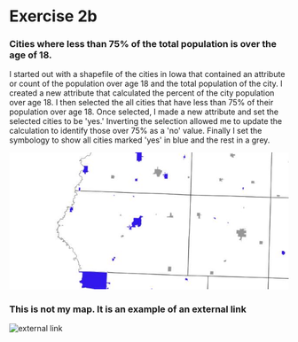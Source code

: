 # Exercise 2b

### Cities where less than 75% of the total population is over the age of 18.
I started out with a shapefile of the cities in Iowa that contained an attribute or count of the population over age 18 and the total population of the city. I created a new attribute that calculated the percent of the city population over age 18. I then selected the all cities that have less than 75% of their population over age 18. Once selected, I made a new attribute and set the selected cities to be 'yes.' Inverting the selection allowed me to update the calculation to identify those over 75% as a 'no' value. Finally I set the symbology to show all cities marked 'yes' in blue and the rest in a grey.

![My Exercise 2b map](ex2b_2.jpg)

### This is not my map. It is an example of an external link
![external link](https://ontheworldmap.com/usa/state/iowa/map-of-iowa.jpg)
